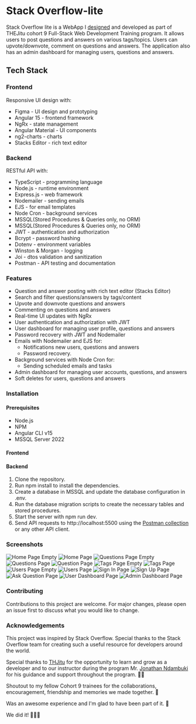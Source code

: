 # Stack Overflow-lite

Stack Overflow lite is a WebApp I [designed](https://www.figma.com/proto/c3OP0QBGhJuXclPwW51eeR/Stackoverflow-Lite-WebApp?node-id=1%3A2&scaling=scale-down&page-id=0%3A1&starting-point-node-id=1%3A2&show-proto-sidebar=1) and developed as part of THEJitu cohort 9 Full-Stack Web Development Training program. It allows users to post questions and answers on various tags/topics. Users can upvote/downvote, comment on questions and answers. The application also has an admin dashboard for managing users, questions and answers.

## Tech Stack

### Frontend

Responsive UI design with:

- Figma - UI design and prototyping
- Angular 15 - frontend framework
- NgRx - state management
- Angular Material - UI components
- ng2-charts - charts
- Stacks Editor - rich text editor

### Backend

RESTful API with:

- TypeScript - programming language
- Node.js - runtime environment
- Express.js - web framework
- Nodemailer - sending emails
- EJS - for email templates
- Node Cron - background services
- MSSQL(Stored Procedures & Queries only, no ORM)
- MSSQL(Stored Procedures & Queries only, no ORM)
- JWT - authentication and authorization
- Bcrypt - password hashing
- Dotenv - environment variables
- Winston & Morgan - logging
- Joi - dtos validation and sanitization
- Postman - API testing and documentation

### Features

- Question and answer posting with rich text editor (Stacks Editor)
- Search and filter questions/answers by tags/content
- Upvote and downvote questions and answers
- Commenting on questions and answers
- Real-time UI updates with NgRx
- User authentication and authorization with JWT
- User dashboard for managing user profile, questions and answers
- Password recovery with JWT and Nodemailer
- Emails with Nodemailer and EJS for:
  - Notifications new users, questions and answers
  - Password recovery.
- Background services with Node Cron for:
  - Sending scheduled emails and tasks
- Admin dashboard for managing user accounts, questions, and answers
- Soft deletes for users, questions and answers

### Installation

#### Prerequisites

- Node.js
- NPM
- Angular CLI v15
- MSSQL Server 2022

#### Frontend

#### Backend

1. Clone the repository.
2. Run npm install to install the dependencies.
3. Create a database in MSSQL and update the database configuration in .env.
4. Run the database migration scripts to create the necessary tables and stored procedures.
5. Start the server with npm run dev.
6. Send API requests to http://localhost:5500 using the [Postman collection](#)
   or any other API client.

### Screenshots

![Home Page Empty](./frontend/src/assets/screenshots/home-empty.png)
![Home Page](./frontend/src/assets/screenshots/home.png)
![Questions Page Empty](./frontend/src/assets/screenshots/questions-empty.png)
![Questions Page](./frontend/src/assets/screenshots/questions.png)
![Question Page](./frontend/src/assets/screenshots/question.png)
![Tags Page Empty](./frontend/src/assets/screenshots/tags-empty.png)
![Tags Page](./frontend/src/assets/screenshots/tags.png)
![Users Page Empty](./frontend/src/assets/screenshots/users-empty.png)
![Users Page](./frontend/src/assets/screenshots/users.png)
![Sign In Page](./frontend/src/assets/screenshots/signin.png)
![Sign Up Page](./frontend/src/assets/screenshots/signup.png)
![Ask Question Page](./frontend/src/assets/screenshots/ask-question.png)
![User Dashboard Page](./frontend/src/assets/screenshots/dashboard-user.png)
![Admin Dashboard Page](./frontend/src/assets/screenshots/dashboard-admin.png)

### Contributing

Contributions to this project are welcome. For major changes, please open an issue first to discuss what you would like to change.

### Acknowledgements

This project was inspired by Stack Overflow. Special thanks to the Stack Overflow team for creating such a useful resource for developers around the world.

Special thanks to [THJitu](https://thejitu.com) for the opportunity to learn and grow as a developer and to our instructor during the program Mr. [Jonathan Ndambuki](https://www.linkedin.com/in/jonathan-ndambuki-84630a219/) for his guidance and support throughout the program. 🙏🏾

Shoutout to my fellow Cohort 9 trainees for the collaborations, encouragement, friendship and memories we made together. 🤗

Was an awesome experience and I'm glad to have been part of it. 🥳

We did it! 🎉🎉🎉
